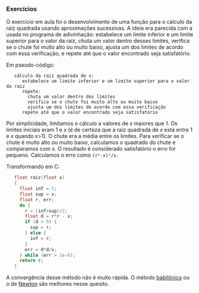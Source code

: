 ### Exercícios

O exercício em aula foi o desenvolvimento de uma função para o cálculo da raiz quadrada usando aproximações sucessivas.
A ideia era parecida com a usada no programa de adivinhação: estabelece um limite inferior e um limite superior para o valor da raiz, chuta um valor dentro desses limites, verifica se o chute foi muito alto ou muito baixo, ajusta um dos limites de acordo com essa verificação, e repete até que o valor encontrado seja satisfatório.

Em pseudo-código:
```
   cálculo da raiz quadrada de x:
      estabelece um limite inferior e um limite superior para o valor da raiz
      repete:
        chuta um valor dentro dos limites
        verifica se o chute foi muito alto ou muito baixo
        ajusta um dos limites de acordo com essa verificação
      repete até que o valor encontrado seja satisfatório
```
Por simplicidade, limitamos o cálculo a valores de *x* maiores que 1.
Os limites iniciais eram 1 e *x* (é de certeza que a raiz quadrada de *x* está entre 1 e *x* quando x>1).
O chute era a média entre os limites.
Para verificar se o chute é muito alto ou muito baixo, calculamos o quadrado do chute e comparamos com *x*.
O resultado é considerado satisfatório o erro for pequeno.
Calculamos o erro como `(r²-x)²/x`.

Transformando em C:
```c
   float raiz(float x)
   {
     float inf = 1;
     float sup = x;
     float r, err;
     do {
       r = (inf+sup)/2;
       float d = r*r - x;
       if (d > 0) {
         sup = r;
       } else {
         inf = r;
       }
       err = d*d/x;
     } while (err > 1e-6);
     return r;
   }
```
A convergência desse método não é muito rápida. O método [babilônico](https://en.wikipedia.org/wiki/Methods_of_computing_square_roots#Babylonian_method) ou o de [Newton](https://pt.wikipedia.org/wiki/M%C3%A9todo_de_Newton%E2%80%93Raphson) são melhores nesse quesito.
